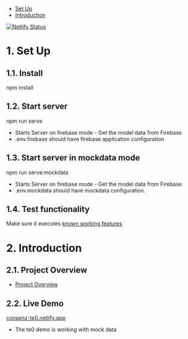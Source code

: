 - [Set Up](#set-up)
- [Introduction](#introduction)

[![Netlify Status](https://api.netlify.com/api/v1/badges/e6b374cb-4167-46de-8a23-9112b20b8d1d/deploy-status)](https://app.netlify.com/sites/consenz-te0/deploys)
# 1. <a id="set-up">Set Up</a>
## 1.1. Install
npm install
## 1.2. Start server
npm run serve
- Starts Server on firebase mode - Get the model data from Firebase
- .env.firebase should have firebase application configuration
## 1.3. Start server in mockdata mode
npm run serve:mockdata
- Starts Server on firebase mode - Get the model data from Firebase
- .env.mockdata should have mockdata configuration.
## 1.4. Test functionality
Make sure it executes [known working features](https://github.com/wonderfloyd/Consenz_Requierments/blob/master/documentation/RestrictedDocument/working_features.md)

# 2. <a id="introduction">Introduction</a>
## 2.1. Project Overview
- [Project Overview](./documentation/README.md#top)
## 2.2. <a id="live-demo">Live Demo</a>
[consenz-te0.netlify.app](https://consenz-te0.netlify.app)
- The te0 demo is working with mock data

